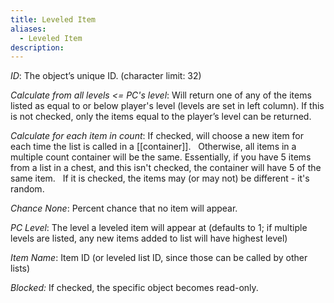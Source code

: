 ```yaml
---
title: Leveled Item
aliases:
  - Leveled Item
description:
---
```

_ID_: The object’s unique ID. (character limit: 32)

_Calculate from all levels \<= PC's level_: Will return one of any of the items listed as equal to or below player's level (levels are set in left column). If this is not checked, only the items equal to the player’s level can be returned.

_Calculate for each item in count_: If checked, will choose a new item for each time the list is called in a [[container]]. &nbsp; Otherwise, all items in a multiple count container will be the same. Essentially, if you have 5 items from a list in a chest, and this isn't checked, the container will have 5 of the same item. &nbsp; If it is checked, the items may (or may not) be different - it's random.

_Chance None_: Percent chance that no item will appear.

_PC Level_: The level a leveled item will appear at (defaults to 1; if multiple levels are listed, any new items added to list will have highest level)

_Item Name_: Item ID (or leveled list ID, since those can be called by other lists)

_Blocked:_ If checked, the specific object becomes read-only.
